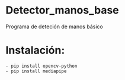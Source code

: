 # Detector_manos_base

Programa de deteción de manos básico

# Instalación:
    - pip install opencv-python
    - pip install mediapipe